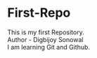 # First-Repo
This is my first Repository.
<br>
Author - Digbijoy Sonowal
<br>
I am learning Git and Github.